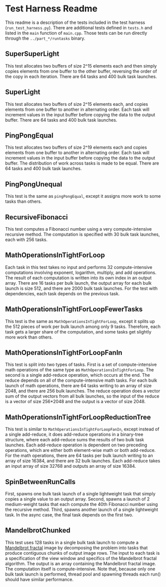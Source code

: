 # Test Harness Readme #
This readme is a description of the tests included in the test harness (`run_test_harness.py`). There are additional tests defined in `tests.h` and listed in the `main` function of `main.cpp`. Those tests can be run directly through the
`../part_*/runtasks` binary.

## SuperSuperLight ##
This test allocates two buffers of size 2^15 elements each and then simply copies elements from one buffer to the other buffer, reversing the order of the copy in each iteration. There are 64 tasks and 400 bulk task launches.

## SuperLight ##
This test allocates two buffers of size 2^15 elements each, and copies elements from one buffer to another in alternating order. Each task will increment values in the input buffer before copying the data to the output buffer. There are 64 tasks and 400 bulk task launches.

## PingPongEqual ##
This test allocates two buffers of size 2^19 elements each and copies elements from one buffer to another in alternating order. Each task will increment values in the input buffer before copying the data to the output buffer. The distribution of work across tasks is made to be equal. There are 64 tasks and 400 bulk task launches.

## PingPongUnequal ##
This test is the same as `pingPongEqual`, except it assigns more work to some tasks than others.

## RecursiveFibonacci ##
This test computes a Fibonacci number using a very compute-intensive recursive method. The computation is specified with 30 bulk task launches, each with 256 tasks. 

## MathOperationsInTightForLoop ##
Each task in this test takes no input and performs 32 compute-intensive computations involving exponent, logarithm, multiply, and add operations. The result of each computation is written into its own index in an output array. There are 16 tasks per bulk launch, the output array for each bulk launch is size 512, and there are 2000 bulk task launches. For the test with dependencies, each task depends on the previous task.

## MathOperationsInTightForLoopFewerTasks ##
This test is the same as `MathOperationsInTightForLoop`, except it splits up the 512 pieces of work per bulk launch among only 9 tasks. Therefore, each task gets a larger share of the computation, and some tasks get slightly more work than others.

## MathOperationsInTightForLoopFanIn ##
This test is split into two types of tasks. First is a set of compute-intensive math operations of the same type as `MathOperationsInTightForLoop`. The second is a single add-reduce operation, which occurs at the end. The reduce depends on all of the compute-intensive math tasks. For each bulk launch of math operations, there are 64 tasks writing to an array of size 2048, and there are 256 bulk launches. The reduce operation does a vector sum of the output vectors from all bulk launches, so the input of the reduce is a vector of size 256*2048 and the output is a vector of size 2048.

## MathOperationsInTightForLoopReductionTree ##
This test is similar to `MathOperationsInTightForLoopFanIn`, except instead of a single add-reduce, it does add-reduce operations in a binary-tree structure, where each add-reduce sums the results of two bulk task launches. Each add-reduce operation is dependent on two preceding operations, which are either both element-wise math or both add-reduce. For the math operations, there are 64 tasks per bulk launch writing to an array of size 16384, and there are 32 bulk launches. Each add-reduce takes an input array of size 32768 and outputs an array of size 16384.

## SpinBetweenRunCalls ##
First, spawns one bulk task launch of a single lightweight task that simply copies a single value to an output array. Second, spawns a launch of 2 medium-weight tasks that each compute the 40th Fibonacci number using the recursive method. Third, spawns another launch of a single lightweight task. In the async case, the final task depends on the first two.

## MandelbrotChunked ##
This test uses 128 tasks in a single bulk task launch to compute a [Mandelbrot fractal](https://en.wikipedia.org/wiki/Mandelbrot_set) image by decomposing the problem into tasks that produce contiguous chunks of output image rows. The input to each task is a specification of the view window and specifics of the Mandelbrot fractal algorithm. The output is an array containing the Mandelbrot fractal image. The computation itself is compute-intensive. Note that, because only one bulk task launch is performed, thread pool and spawning threads each run() should have similar performance.
